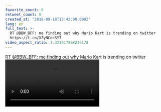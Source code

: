 ```yaml
---
favorite_count: 0
retweet_count: 0
created_at: "2018-09-18T13:42:00.000Z"
lang: en
full_text: >-
  RT @BBW_BFF: me finding out why Mario Kart is trending on twitter
  https://t.co/XZyNCecSY7
video_aspect_ratio: 1.321917808219178
---
```


RT [@BBW_BFF](https://twitter.com/BBW_BFF): me finding out why Mario Kart is
trending on twitter
![Embedded Video](https://twitter-media-coderbyheart.s3.eu-north-1.amazonaws.com/1042046080827961348-DnYCiKBU0AANyfP.mp4)
